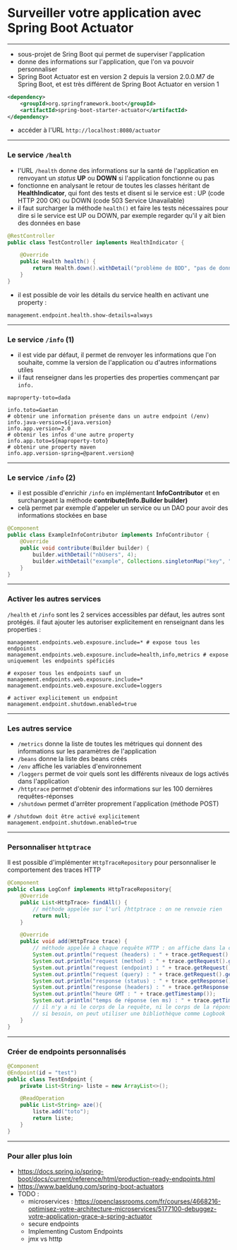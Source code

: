 # Surveiller votre application avec Spring Boot Actuator

----

- sous-projet de Sring Boot qui permet de superviser l'application
- donne des informations sur l'application, que l'on va pouvoir personnaliser
- Spring Boot Actuator est en version 2 depuis la version 2.0.0.M7 de Spring Boot, et est très différent de Spring Boot Actuator en version 1

```xml
<dependency>
    <groupId>org.springframework.boot</groupId>
    <artifactId>spring-boot-starter-actuator</artifactId>
</dependency>
```

- accéder à l'URL `http://localhost:8080/actuator`

----

### Le service `/health`

- l'URL `/health` donne des informations sur la santé de l'application en renvoyant un *status* **UP** ou **DOWN** si l'application fonctionne ou pas
- fonctionne en analysant le retour de toutes les classes héritant de **HealthIndicator**, qui font des tests et disent si le service est : UP (code HTTP 200 OK) ou DOWN (code 503 Service Unavailable)
- il faut surcharger la méthode `health()` et faire les tests nécessaires pour dire si le service est UP ou DOWN, par exemple regarder qu'il y ait bien des données en base

```java
@RestController
public class TestController implements HealthIndicator {

    @Override
    public Health health() {
        return Health.down().withDetail("problème de BDD", "pas de données").build();
    }
}
```

- il est possible de voir les détails du service health en activant une property :

```properties
management.endpoint.health.show-details=always
```

----

### Le service `/info` (1)

- il est vide par défaut, il permet de renvoyer les informations que l'on souhaite, comme la version de l'application ou d'autres informations utiles
- il faut renseigner dans les properties des properties commençant par `info.`

```properties
maproperty-toto=dada

info.toto=Gaetan
# obtenir une information présente dans un autre endpoint (/env)
info.java-version=${java.version}
info.app.version=2.0
# obtenir les infos d'une autre property
info.app.toto=${maproperty-toto}
# obtenir une property maven
info.app.version-spring=@parent.version@
```

----

### Le service `/info` (2)

- il est possible d'enrichir `/info` en implémentant **InfoContributor** et en surchangeant la méthode **contribute(Info.Builder builder)**
- celà permet par exemple d'appeler un service ou un DAO pour avoir des informations stockées en base

```java
@Component
public class ExampleInfoContributor implements InfoContributor {
	@Override
	public void contribute(Builder builder) {
		builder.withDetail("nbUsers", 4);
		builder.withDetail("example", Collections.singletonMap("key", "value"));
	}
}
```

----

### Activer les autres services

`/health` et `/info` sont les 2 services accessibles par défaut, les autres sont protégés. il faut ajouter les autoriser explicitement en renseignant dans les properties :

```properties
management.endpoints.web.exposure.include=* # expose tous les endpoints
management.endpoints.web.exposure.include=health,info,metrics # expose uniquement les endpoints spéficiés

# exposer tous les endpoints sauf un
management.endpoints.web.exposure.include=*
management.endpoints.web.exposure.exclude=loggers

# activer explicitement un endpoint
management.endpoint.shutdown.enabled=true
```

----

### Les autres service

- `/metrics` donne la liste de toutes les métriques qui donnent des informations sur les paramètres de l'application
- `/beans` donne la liste des beans créés
- `/env` affiche les variables d'environnement
- `/loggers` permet de voir quels sont les différents niveaux de logs activés dans l'application
- `/httptrace` permet d'obtenir des informations sur les 100 dernières requêtes-réponses
- `/shutdown` permet d'arrêter proprement l'application (méthode POST)

```properties
# /shutdown doit être activé explicitement
management.endpoint.shutdown.enabled=true
```

----

### Personnaliser `httptrace`

Il est possible d'implémenter `HttpTraceRepository` pour personnaliser le comportement des traces HTTP

```java
@Component
public class LogConf implements HttpTraceRepository{
	@Override
	public List<HttpTrace> findAll() {
		// méthode appelée sur l'url /httptrace : on ne renvoie rien
		return null;
	}

	@Override
	public void add(HttpTrace trace) {
		// méthode appelée à chaque requête HTTP : on affiche dans la console les infos
		System.out.println("request (headers) : " + trace.getRequest().getHeaders());
		System.out.println("request (method) : " + trace.getRequest().getMethod());
		System.out.println("request (endpoint) : " + trace.getRequest().getUri().getPath());
		System.out.println("request (query) : " + trace.getRequest().getUri().getQuery());
		System.out.println("response (status) : " + trace.getResponse().getStatus());
		System.out.println("response (headers) : " + trace.getResponse().getHeaders());
		System.out.println("heure GMT : " + trace.getTimestamp());
		System.out.println("temps de réponse (en ms) : " + trace.getTimeTaken());
		// il n'y a ni le corps de la requête, ni le corps de la réponse
		// si besoin, on peut utiliser une bibliothèque comme Logbook
	}
}
```

----

### Créer de endpoints personnalisés

```java
@Component
@Endpoint(id = "test")
public class TestEndpoint {
	private List<String> liste = new ArrayList<>();

	@ReadOperation
	public List<String> aze(){
		liste.add("toto");
		return liste;
	}
}
```

----

### Pour aller plus loin

- https://docs.spring.io/spring-boot/docs/current/reference/html/production-ready-endpoints.html
- https://www.baeldung.com/spring-boot-actuators
- TODO :
    - microservices : https://openclassrooms.com/fr/courses/4668216-optimisez-votre-architecture-microservices/5177100-debuggez-votre-application-grace-a-spring-actuator
    - secure endpoints
    - Implementing Custom Endpoints
    - jmx vs htttp